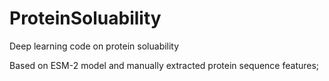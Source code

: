 # ProteinSoluability
Deep learning code on protein soluability

Based on ESM-2 model and manually extracted protein sequence features;
